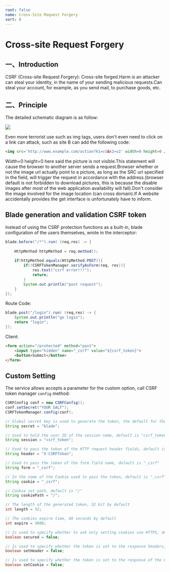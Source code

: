 ```yaml
---
root: false
name: Cross-Site Request Forgery
sort: 8
---
```


# Cross-site Request Forgery

## 一、Introduction 

CSRF (Cross-site Request Forgery): Cross-site forged.Harm is an attacker can steal your identity, in the name of your sending malicious requests.Can steal your account, for example, as you send mail, to purchase goods, etc.

## 二、Principle

The detailed schematic diagram is as follow:

![](https://i.imgur.com/VAKjlI1.jpg)

Even more terrorist use such as img tags, users don't even need to click on a link can attack, such as site B can add the following code:

```html
<img src='http://www.example.com/action?k1=v1&k2=v2' width=0 height=0 />
```

Width=0 height=0 here said the picture is not visible.This statement will cause the browser to another server sends a request.Browser whether or not the image url actually point to a picture, as long as the SRC url specified in the field, will trigger the request in accordance with the address.(browser default is not forbidden to download pictures, this is because the disable images after most of the web application availability will fall).Don't consider the image involved for the image location (can cross domain).If A website accidentally provides the get interface is unfortunately have to inform.

## Blade generation and validation CSRF token

Instead of using the CSRF protection functions as a built-in, blade configuration of the users themselves, wrote in the interceptor:

```java
blade.before("/*").run( (req,res) -> {
			
	HttpMethod httpMethod = req.method();
	
	if(httpMethod.equals(HttpMethod.POST)){
    	if(!CSRFTokenManager.verifyAsForm(req, res)){
    		res.text("csrf error!!!");
    		return;
    	}
    	System.out.println("post request");
    }
});
```

Route Code:

```java
blade.post("/login").run( (req,res) -> {
	System.out.println("go login");
	return "login";
});
```

Client:

```html
<form action="/protected" method="post">
    <input type="hidden" name="_csrf" value="${csrf_token}">
    <button>Submit</button>
</form>
```

## Custom Setting

The service allows accepts a parameter for the custom option, call CSRF token manager `config` method:

```java
CSRFConfig conf = new CSRFConfig();
conf.setSecret("YOUR SALT");
CSRFTokenManager.config(conf);
```

```java
// Global secret key is used to generate the token, the default for the random string
String secret = "blade";

// Used to hold the user ID of the session name, default is "csrf_token"
String session = "csrf_token";

// Used to pass the token of the HTTP request header fields, default is "X-CSRFToken"
String header = "X-CSRFToken";

// Used to pass the token of the form field name, default is "_csrf"
String form = "_csrf";

// In the name of the Cookie used to pass the token, default is "_csrf"
String cookie = "_csrf";

// Cookie set path, default is "/"
String cookiePath = "/";

// The length of the generated token, 32 bit by default
int length = 32;

// The cookies expire time, 60 seconds by default
int expire = 3600;

// Is used to specify whether to ask only setting cookies use HTTPS, default is false
boolean secured = false;

// Is used to specify whether the token is set to the response headers, default is false
boolean setHeader = false;

// Is used to specify whether the token is set to the response of the Cookie, default is false
boolean setCookie = false;
```
